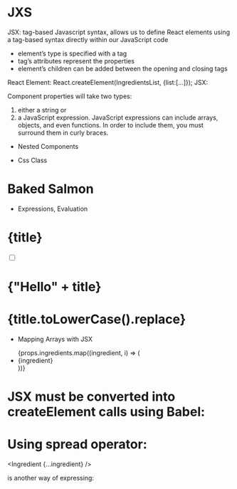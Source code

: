 # JXS

JSX: tag-based Javascript syntax, allows us to define React elements using a tag-based syntax directly within our JavaScript code
- element’s type is specified with a tag
- tag’s attributes represent the properties
- element’s children can be added between the opening and closing tags

React Element: React.createElement(IngredientsList, {list:[...]});
JSX:           <IngredientsList list={[...]} />

Component properties will take two types:
1. either a string or
2. a JavaScript expression. JavaScript expressions can include arrays, objects, and even functions. In order to include them, you must surround them in curly braces.

- Nested Components
<IngredientsList>
  <Ingredient />
  <Ingredient />
  <Ingredient />
</IngredientsList>

- Css Class
<h1 className="fancy">Baked Salmon</h1>

- Expressions, Evaluation
<h1>{title}</h1>
<input type="checkbox" defaultChecked={false} />
<h1>{"Hello" + title}</h1>
<h1>{title.toLowerCase().replace}</h1>

- Mapping Arrays with JSX
<ul>
  {props.ingredients.map((ingredient, i) => (
    <li key="{i}">{ingredient}</li>
  ))}
</ul>

# JSX must be converted into createElement calls using Babel:


# Using spread operator:

<Ingredient {...ingredient} />

is another way of expressing:

<Ingredient
  amount={ingredient.amount}
  measurement={ingredient.measurement}
  name={ingredient.name}
/>


